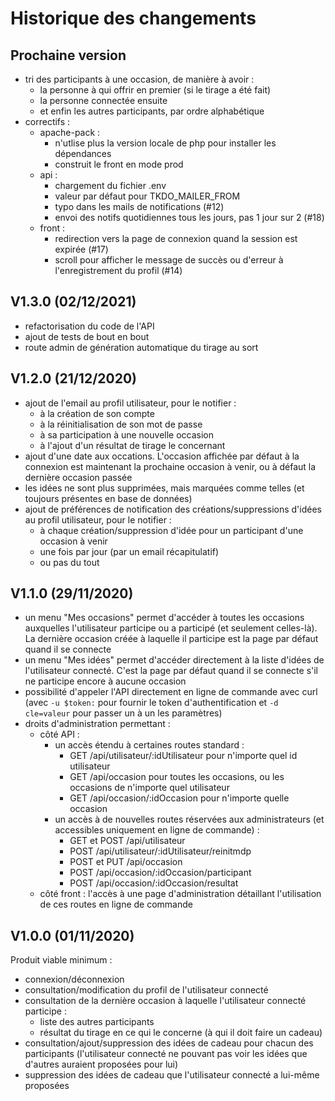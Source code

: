 # Historique des changements

## Prochaine version

- tri des participants à une occasion, de manière à avoir :
  - la personne à qui offrir en premier (si le tirage a été fait)
  - la personne connectée ensuite
  - et enfin les autres participants, par ordre alphabétique
- correctifs :
  - apache-pack :
    - n'utlise plus la version locale de php pour installer les dépendances
    - construit le front en mode prod
  - api :
    - chargement du fichier .env
    - valeur par défaut pour TKDO_MAILER_FROM
    - typo dans les mails de notifications (#12)
    - envoi des notifs quotidiennes tous les jours, pas 1 jour sur 2 (#18)
  - front :
    - redirection vers la page de connexion quand la session est expirée (#17)
    - scroll pour afficher le message de succès ou d'erreur à l'enregistrement du profil (#14)

## V1.3.0 (02/12/2021)

- refactorisation du code de l'API
- ajout de tests de bout en bout
- route admin de génération automatique du tirage au sort

## V1.2.0 (21/12/2020)

- ajout de l'email au profil utilisateur, pour le notifier :
  - à la création de son compte
  - à la réinitialisation de son mot de passe
  - à sa participation à une nouvelle occasion
  - à l'ajout d'un résultat de tirage le concernant
- ajout d'une date aux occations.
  L'occasion affichée par défaut à la connexion est maintenant la prochaine occasion à venir,
  ou à défaut la dernière occasion passée
- les idées ne sont plus supprimées, mais marquées comme telles (et toujours présentes en base de données)
- ajout de préférences de notification des créations/suppressions d'idées au profil utilisateur, pour le notifier :
  - à chaque création/suppression d'idée pour un participant d'une occasion à venir
  - une fois par jour (par un email récapitulatif)
  - ou pas du tout

## V1.1.0 (29/11/2020)

- un menu "Mes occasions" permet d'accéder à toutes les occasions
  auxquelles l'utilisateur participe ou a participé (et seulement celles-là).
  La dernière occasion créée à laquelle il participe est la page par défaut quand il se connecte
- un menu "Mes idées" permet d'accéder directement à la liste d'idées de l'utilisateur connecté.
  C'est la page par défaut quand il se connecte s'il ne participe encore à aucune occasion
- possibilité d'appeler l'API directement en ligne de commande avec curl
  (avec `-u $token:` pour fournir le token d'authentification
  et `-d cle=valeur` pour passer un à un les paramètres)
- droits d'administration permettant :
  - côté API :
    - un accès étendu à certaines routes standard :
      - GET /api/utilisateur/:idUtilisateur pour n'importe quel id utilisateur
      - GET /api/occasion pour toutes les occasions,
        ou les occasions de n'importe quel utilisateur
      - GET /api/occasion/:idOccasion pour n'importe quelle occasion
    - un accès à de nouvelles routes réservées aux administrateurs
      (et accessibles uniquement en ligne de commande) :
      - GET et POST /api/utilisateur
      - POST /api/utilisateur/:idUtilisateur/reinitmdp
      - POST et PUT /api/occasion
      - POST /api/occasion/:idOccasion/participant
      - POST /api/occasion/:idOccasion/resultat
  - côté front : l'accès à une page d'administration
    détaillant l'utilisation de ces routes en ligne de commande

## V1.0.0 (01/11/2020)

Produit viable minimum :

- connexion/déconnexion
- consultation/modification du profil de l'utilisateur connecté
- consultation de la dernière occasion à laquelle l'utilisateur connecté participe :
  - liste des autres participants
  - résultat du tirage en ce qui le concerne (à qui il doit faire un cadeau)
- consultation/ajout/suppression des idées de cadeau pour chacun des participants
  (l'utilisateur connecté ne pouvant pas voir les idées que d'autres auraient proposées pour lui)
- suppression des idées de cadeau que l'utilisateur connecté a lui-même proposées

